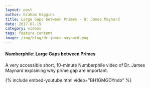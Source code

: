 ```yaml
---
layout: post
author: Graham Higgins
title: Large Gaps between Primes - Dr James Maynard
date: 2017-07-19
category: videos
tags: feature content
image: /img/blog/dr-james-maynard.png
---
```



#### Numberphile: Large Gaps between Primes

A very accessible short, 10-minute Numberphile video of Dr. James Maynard explaining why prime gap are important.



{% include embed-youtube.html video="BH1GMGDYndo" %}
